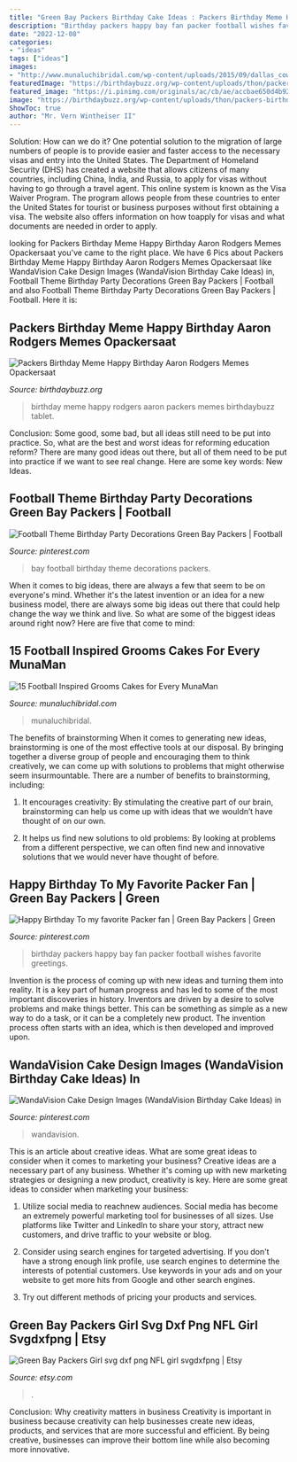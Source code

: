 ```yaml
---
title: "Green Bay Packers Birthday Cake Ideas : Packers Birthday Meme Happy Birthday Aaron Rodgers Memes Opackersaat"
description: "Birthday packers happy bay fan packer football wishes favorite greetings"
date: "2022-12-08"
categories:
- "ideas"
tags: ["ideas"]
images:
- "http://www.munaluchibridal.com/wp-content/uploads/2015/09/dallas_cowboys_grooms_cake.jpg"
featuredImage: "https://birthdaybuzz.org/wp-content/uploads/thon/packers-birthday-meme-happy-birthday-aaron-rodgers-memes-opackersaat-happy-of-packers-birthday-meme-1024x600.png"
featured_image: "https://i.pinimg.com/originals/ac/cb/ae/accbae650d4b92f85f27811a3532ac7a.jpg"
image: "https://birthdaybuzz.org/wp-content/uploads/thon/packers-birthday-meme-happy-birthday-aaron-rodgers-memes-opackersaat-happy-of-packers-birthday-meme-1024x600.png"
ShowToc: true
author: "Mr. Vern Wintheiser II"
---
```



Solution: How can we do it?
One potential solution to the migration of large numbers of people is to provide easier and faster access to the necessary visas and entry into the United States. The Department of Homeland Security (DHS) has created a website that allows citizens of many countries, including China, India, and Russia, to apply for visas without having to go through a travel agent. This online system is known as the Visa Waiver Program. The program allows people from these countries to enter the United States for tourist or business purposes without first obtaining a visa. The website also offers information on how toapply for visas and what documents are needed in order to apply.

	

		
looking for Packers Birthday Meme Happy Birthday Aaron Rodgers Memes Opackersaat you've came to the right place. We have 6 Pics about Packers Birthday Meme Happy Birthday Aaron Rodgers Memes Opackersaat like WandaVision Cake Design Images (WandaVision Birthday Cake Ideas) in, Football Theme Birthday Party Decorations Green Bay Packers | Football and also Football Theme Birthday Party Decorations Green Bay Packers | Football. Here it is:
		
    
## Packers Birthday Meme Happy Birthday Aaron Rodgers Memes Opackersaat

<img loading=lazy src="https://birthdaybuzz.org/wp-content/uploads/thon/packers-birthday-meme-happy-birthday-aaron-rodgers-memes-opackersaat-happy-of-packers-birthday-meme-1024x600.png" onerror="this.onerror=null;this.src='https://tse4.mm.bing.net/th?id=OIP.PQNygUkm4Bdwc03ThdCpFAHaEV&amp;pid=15.1';" alt="Packers Birthday Meme Happy Birthday Aaron Rodgers Memes Opackersaat">

_Source: birthdaybuzz.org_

>birthday meme happy rodgers aaron packers memes birthdaybuzz tablet. 

	

Conclusion: Some good, some bad, but all ideas still need to be put into practice.
So, what are the best and worst ideas for reforming education reform? There are many good ideas out there, but all of them need to be put into practice if we want to see real change. Here are some key words: New Ideas.

    
## Football Theme Birthday Party Decorations Green Bay Packers | Football

<img loading=lazy src="https://i.pinimg.com/736x/13/4b/26/134b266522a94085482126ab65bb910a.jpg" onerror="this.onerror=null;this.src='https://tse4.mm.bing.net/th?id=OIP.NTLmW3dH1zLC9NSrNktPfgHaGT&amp;pid=15.1';" alt="Football Theme Birthday Party Decorations Green Bay Packers | Football">

_Source: pinterest.com_

>bay football birthday theme decorations packers. 

	

When it comes to big ideas, there are always a few that seem to be on everyone's mind. Whether it's the latest invention or an idea for a new business model, there are always some big ideas out there that could help change the way we think and live. So what are some of the biggest ideas around right now? Here are five that come to mind: 

    
## 15 Football Inspired Grooms Cakes For Every MunaMan

<img loading=lazy src="http://www.munaluchibridal.com/wp-content/uploads/2015/09/dallas_cowboys_grooms_cake.jpg" onerror="this.onerror=null;this.src='https://tse4.mm.bing.net/th?id=OIP.NSAP1OgtNRfMX5tcBYDxLQHaJ6&amp;pid=15.1';" alt="15 Football Inspired Grooms Cakes for Every MunaMan">

_Source: munaluchibridal.com_

>munaluchibridal. 

	

The benefits of brainstorming
When it comes to generating new ideas, brainstorming is one of the most effective tools at our disposal. By bringing together a diverse group of people and encouraging them to think creatively, we can come up with solutions to problems that might otherwise seem insurmountable.
There are a number of benefits to brainstorming, including:

1. It encourages creativity: By stimulating the creative part of our brain, brainstorming can help us come up with ideas that we wouldn’t have thought of on our own.

2. It helps us find new solutions to old problems: By looking at problems from a different perspective, we can often find new and innovative solutions that we would never have thought of before.


    
## Happy Birthday To My Favorite Packer Fan | Green Bay Packers | Green

<img loading=lazy src="https://i.pinimg.com/originals/ac/cb/ae/accbae650d4b92f85f27811a3532ac7a.jpg" onerror="this.onerror=null;this.src='https://tse1.mm.bing.net/th?id=OIP.Y-y6bp6QFubHWYhFdoGozAAAAA&amp;pid=15.1';" alt="Happy Birthday To my favorite Packer fan | Green Bay Packers | Green">

_Source: pinterest.com_

>birthday packers happy bay fan packer football wishes favorite greetings. 

	

Invention is the process of coming up with new ideas and turning them into reality. It is a key part of human progress and has led to some of the most important discoveries in history. Inventors are driven by a desire to solve problems and make things better. This can be something as simple as a new way to do a task, or it can be a completely new product. The invention process often starts with an idea, which is then developed and improved upon.

    
## WandaVision Cake Design Images (WandaVision Birthday Cake Ideas) In

<img loading=lazy src="https://i.pinimg.com/736x/2a/8d/5e/2a8d5e61a5a7fdcaea2aaee49cd7fd9e.jpg" onerror="this.onerror=null;this.src='https://tse1.mm.bing.net/th?id=OIP.vGmUo-Z8KBl20jLrr-9jtAHaI3&amp;pid=15.1';" alt="WandaVision Cake Design Images (WandaVision Birthday Cake Ideas) in">

_Source: pinterest.com_

>wandavision. 

	

This is an article about creative ideas. What are some great ideas to consider when it comes to marketing your business?
Creative ideas are a necessary part of any business. Whether it's coming up with new marketing strategies or designing a new product, creativity is key. Here are some great ideas to consider when marketing your business: 
1. Utilize social media to reachnew audiences. Social media has become an extremely powerful marketing tool for businesses of all sizes. Use platforms like Twitter and LinkedIn to share your story, attract new customers, and drive traffic to your website or blog. 

2. Consider using search engines for targeted advertising. If you don't have a strong enough link profile, use search engines to determine the interests of potential customers. Use keywords in your ads and on your website to get more hits from Google and other search engines. 

3. Try out different methods of pricing your products and services.

    
## Green Bay Packers Girl Svg Dxf Png NFL Girl Svgdxfpng | Etsy

<img loading=lazy src="https://i.etsystatic.com/24528864/r/il/1ae1f5/2472476556/il_1588xN.2472476556_i3z5.jpg" onerror="this.onerror=null;this.src='https://tse3.mm.bing.net/th?id=OIP.UVqFhWDqtZ6Bv3A4c4Vq7wHaF4&amp;pid=15.1';" alt="Green Bay Packers Girl svg dxf png NFL girl svgdxfpng | Etsy">

_Source: etsy.com_

>. 

	

Conclusion: Why creativity matters in business
Creativity is important in business because creativity can help businesses create new ideas, products, and services that are more successful and efficient. By being creative, businesses can improve their bottom line while also becoming more innovative.

